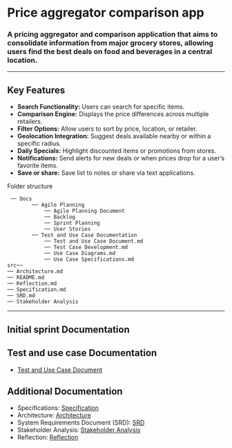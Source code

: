 # Price aggregator comparison app

### A pricing aggregator and comparison application that aims to consolidate information from major grocery stores, allowing users find the best deals on food and beverages in a central location.

---
## Key Features	

* **Search Functionality:** Users can search for specific items.
* **Comparison Engine:** Displays the price differences across multiple retailers.
* **Filter Options:** Allow users to sort by price, location, or retailer.
* **Geolocation Integration:** Suggest deals available nearby or within a specific radius.
* **Daily Specials:** Highlight discounted items or promotions from stores.
* **Notifications:** Send alerts for new deals or when prices drop for a user’s favorite items.
* **Save or share:** Save list to notes or share via text applications.

Folder structure
    
     ── Docs
            ── Agile Planning
                ── Agile Planning Document
                ── Backlog
                ── Sprint Planning
                ── User Stories
            ── Test and Use Case Documentation
                ── Test and Use Case Document.md
                ── Test Case Development.md
                ── Use Case Diagrams.md
                ── Use Case Specifications.md 
    src──
    ── Architecture.md
    ── README.md
    ── Reflection.md
    ── Specification.md
    ── SRD.md
    ── Stakeholder Analysis
---

## Initial sprint Documentation



## Test and use case Documentation

* [Test and Use Case Document](docs/Test%20and%20Use%20Case%20Documentation/Test%20and%20Use%20Case%20Document.md)

## Additional Documentation

* Specifications: [Specification](Specification.md)
* Architecture: [Architecture](Architecture.md)
* System Requirements Document (SRD): [SRD](SRD.md)
* Stakeholder Analysis: [Stakeholder Analysis](Stakeholder%20Analysis.md)
* Reflection: [Reflection](Reflection.md)
